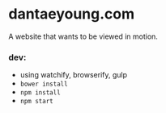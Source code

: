 # dantaeyoung.com

A website that wants to be viewed in motion.

### dev:
- using watchify, browserify, gulp
- `bower install`
- `npm install`
- `npm start` 
